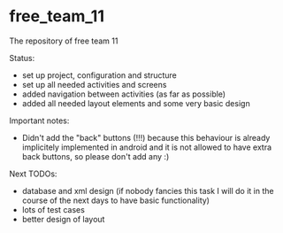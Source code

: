 # free_team_11
The repository of free team 11

Status: 
- set up project, configuration and structure 
- set up all needed activities and screens
- added navigation between activities (as far as possible)
- added all needed layout elements and some very basic design

Important notes: 
- Didn't add the "back" buttons (!!!) because this behaviour is already implicitely implemented in android 
  and it is not allowed to have extra back buttons, so please don't add any :)


Next TODOs: 
- database and xml design (if nobody fancies this task I will do it in the course of the next days to have basic functionality)
- lots of test cases
- better design of layout